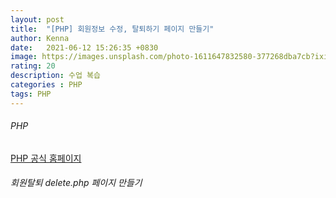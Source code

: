 ```yaml
---
layout: post
title:  "[PHP] 회원정보 수정, 탈퇴하기 페이지 만들기"
author: Kenna
date:   2021-06-12 15:26:35 +0830
image: https://images.unsplash.com/photo-1611647832580-377268dba7cb?ixid=MnwxMjA3fDB8MHxzZWFyY2h8OHx8cGhwfGVufDB8fDB8fA%3D%3D&ixlib=rb-1.2.1&auto=format&fit=crop&w=500&q=60
rating: 20
description: 수업 복습
categories : PHP
tags: PHP
---
```


###### PHP
[PHP 공식 홈페이지]("https://www.php.net/")


###### 회원탈퇴 delete.php 페이지 만들기


